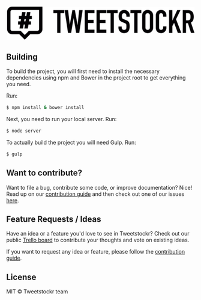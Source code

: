 <p align="center">
  <img src="logo.png" width="500px">
</p>

## Building
To build the project, you will first need to install the necessary dependencies using npm and Bower in the project root to get everything you need.

Run:
```sh
$ npm install & bower install
```

Next, you need to run your local server.
Run:
```sh
$ node server
```

To actually build the project you will need Gulp.
Run:
```sh
$ gulp
```

## Want to contribute?
Want to file a bug, contribute some code, or improve documentation? Nice! Read up on our [contribution guide](https://github.com/tweetstockr/tweetstockr/blob/master/CONTRIBUTING.md) and then check out one of our issues [here](https://github.com/tweetstockr/tweetstockr/issues).

## Feature Requests / Ideas
Have an idea or a feature you'd love to see in Tweetstockr? Check out our public [Trello board](https://trello.com/b/c3yZoC4M/tweetstockr-open-source-roadmap) to contribute your thoughts and vote on existing ideas.

If you want to request any idea or feature, please follow the [contribution guide](https://github.com/tweetstockr/tweetstockr/blob/master/CONTRIBUTING.md).

## License
MIT © Tweetstockr team
